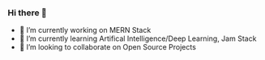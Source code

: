 ### Hi there 👋

<!--
**maaznadeem246/maaznadeem246** is a ✨ _special_ ✨ repository because its `README.md` (this file) appears on your GitHub profile.

Here are some ideas to get you started:
- 🤔 I’m looking for help with ... 
- 💬 Ask me about ...
- 📫 How to reach me: ...
- 😄 Pronouns: ...
- ⚡ Fun fact: ...
-->

- 🔭 I’m currently working on MERN Stack
- 🌱 I’m currently learning Artifical Intelligence/Deep Learning, Jam Stack
- 👯 I’m looking to collaborate on Open Source Projects



